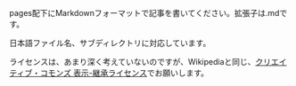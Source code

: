 pages配下にMarkdownフォーマットで記事を書いてください。拡張子は.mdです。

日本語ファイル名、サブディレクトリに対応しています。

ライセンスは、あまり深く考えていないのですが、Wikipediaと同じ、[クリエイティブ・コモンズ 表示-継承ライセンス](http://creativecommons.org/licenses/by-sa/3.0/deed.ja)でお願いします。